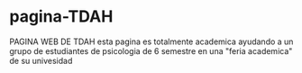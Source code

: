 # pagina-TDAH
PAGINA WEB DE TDAH
esta pagina es totalmente academica ayudando a un grupo de estudiantes de psicologia de 6 semestre en una "feria academica" de su univesidad 
